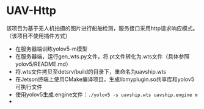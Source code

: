 # UAV-Http
该项目为基于无人机拍摄的图片进行船舶检测，服务接口采用http请求响应模式。（该项目不使用插件方式）

- 在服务器端训练yolov5-m模型
- 在服务器端，运行gen_wts.py文件，将.pt文件转化为.wts文件（具体参照yolov5/README.md）
- 将.wts文件拷贝至detsrv/build的目录下，重命名为uavship.wts
- 在Jetson终端上使用CMake编译项目，生成libmyplugin.so共享库和yolov5可执行文件
- 使用yolov5生成.engine文件：`./yolov5 -s uavship.wts uavship.engine m`
- 
